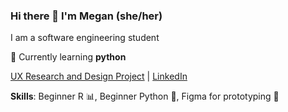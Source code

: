 ### Hi there 👋 I'm Megan (she/her)
I am a software engineering student

🌱 Currently learning **python**

[UX Research and Design Project](https://uxfol.io/p/4fd6ec7f/03d3353f) | [LinkedIn](https://www.linkedin.com/in/megan-santagata-aba682208/)

**Skills**: Beginner R :bar_chart:, Beginner Python :snake:, Figma for prototyping :art:


<!--
**MegSanta/MegSanta** is a ✨ _special_ ✨ repository because its `README.md` (this file) appears on your GitHub profile.

Here are some ideas to get you started:

- 🔭 I’m currently working on ...
- 🌱 I’m currently learning ...
- 👯 I’m looking to collaborate on ...
- 🤔 I’m looking for help with ...
- 💬 Ask me about ...
- 📫 How to reach me: ...
- 😄 Pronouns: ...
- ⚡ Fun fact: ...
-->
